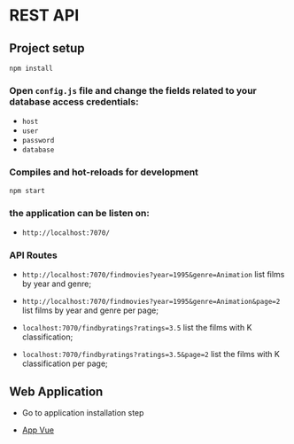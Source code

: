 # REST API

## Project setup
```
npm install
```
### Open ``config.js`` file and change the fields related to your database access credentials:</b>

- ``host``
- ``user``
- ``password``
- ``database``

### Compiles and hot-reloads for development
```
npm start
```

### the application can be listen on:

- ``http://localhost:7070/``

### API Routes

- ``http://localhost:7070/findmovies?year=1995&genre=Animation`` list films by year and genre;

- ``http://localhost:7070/findmovies?year=1995&genre=Animation&page=2`` list films by year and genre per page;

- ``localhost:7070/findbyratings?ratings=3.5`` list the films with K classification;

- ``localhost:7070/findbyratings?ratings=3.5&page=2`` list the films with K classification per page;


## Web Application

- Go to application installation step

* [App Vue](./../App-Vue/README.md)